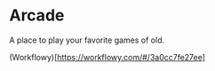 # Arcade
A place to play your favorite games of old.

(Workflowy)[https://workflowy.com/#/3a0cc7fe27ee]
